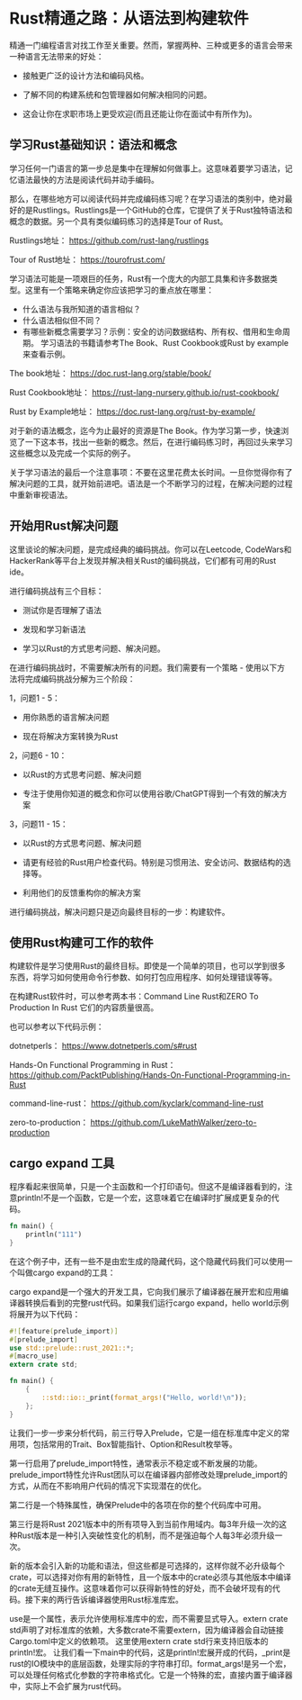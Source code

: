 # Rust精通之路：从语法到构建软件

精通一门编程语言对找工作至关重要。然而，掌握两种、三种或更多的语言会带来一种语言无法带来的好处：

- 接触更广泛的设计方法和编码风格。
     
- 了解不同的构建系统和包管理器如何解决相同的问题。
    
- 这会让你在求职市场上更受欢迎(而且还能让你在面试中有所作为)。


## 学习Rust基础知识：语法和概念

学习任何一门语言的第一步总是集中在理解如何做事上。这意味着要学习语法，记忆语法最快的方法是阅读代码并动手编码。

那么，在哪些地方可以阅读代码并完成编码练习呢？在学习语法的类别中，绝对最好的是Rustlings。Rustlings是一个GitHub的仓库，它提供了关于Rust独特语法和概念的数据。另一个具有类似编码练习的选择是Tour of Rust。

Rustlings地址：
https://github.com/rust-lang/rustlings

Tour of Rust地址：
https://tourofrust.com/


学习语法可能是一项艰巨的任务，Rust有一个庞大的内部工具集和许多数据类型。这里有一个策略来确定你应该把学习的重点放在哪里：

- 什么语法与我所知道的语言相似？
- 什么语法相似但不同？
- 有哪些新概念需要学习？示例：安全的访问数据结构、所有权、借用和生命周期。
学习语法的书籍请参考The Book、Rust Cookbook或Rust by example来查看示例。

The book地址：
https://doc.rust-lang.org/stable/book/

Rust Cookbook地址：
https://rust-lang-nursery.github.io/rust-cookbook/

Rust by Example地址：
https://doc.rust-lang.org/rust-by-example/

对于新的语法概念，迄今为止最好的资源是The Book。作为学习第一步，快速浏览了一下这本书，找出一些新的概念。然后，在进行编码练习时，再回过头来学习这些概念以及完成一个实际的例子。

关于学习语法的最后一个注意事项：不要在这里花费太长时间。一旦你觉得你有了解决问题的工具，就开始前进吧。语法是一个不断学习的过程，在解决问题的过程中重新审视语法。

## 开始用Rust解决问题

这里谈论的解决问题，是完成经典的编码挑战。你可以在Leetcode, CodeWars和HackerRank等平台上发现并解决相关Rust的编码挑战，它们都有可用的Rust ide。

进行编码挑战有三个目标：

- 测试你是否理解了语法
    
      
    
- 发现和学习新语法
    
      
    
- 学习以Rust的方式思考问题、解决问题。
    
      
    

在进行编码挑战时，不需要解决所有的问题。我们需要有一个策略 - 使用以下方法将完成编码挑战分解为三个阶段：

1，问题1 - 5：

- 用你熟悉的语言解决问题

- 现在将解决方案转换为Rust

2，问题6 - 10：

- 以Rust的方式思考问题、解决问题

- 专注于使用你知道的概念和你可以使用谷歌/ChatGPT得到一个有效的解决方案

3，问题11 - 15：

- 以Rust的方式思考问题、解决问题

- 请更有经验的Rust用户检查代码。特别是习惯用法、安全访问、数据结构的选择等。

- 利用他们的反馈重构你的解决方案

进行编码挑战，解决问题只是迈向最终目标的一步：构建软件。

## 使用Rust构建可工作的软件

构建软件是学习使用Rust的最终目标。即使是一个简单的项目，也可以学到很多东西，将学习如何使用命令行参数、如何打包应用程序、如何处理错误等等。

在构建Rust软件时，可以参考两本书：Command Line Rust和ZERO To Production In Rust 它们的内容质量很高。

也可以参考以下代码示例：

dotnetperls：
https://www.dotnetperls.com/s#rust

Hands-On Functional Programming in Rust：
https://github.com/PacktPublishing/Hands-On-Functional-Programming-in-Rust

command-line-rust：
https://github.com/kyclark/command-line-rust

zero-to-production：
https://github.com/LukeMathWalker/zero-to-production


## cargo expand 工具

程序看起来很简单，只是一个主函数和一个打印语句。但这不是编译器看到的，注意println!不是一个函数，它是一个宏，这意味着它在编译时扩展成更复杂的代码。

```rust
fn main() {
    println("111")
}
```
在这个例子中，还有一些不是由宏生成的隐藏代码，这个隐藏代码我们可以使用一个叫做cargo expand的工具：

cargo expand是一个强大的开发工具，它向我们展示了编译器在展开宏和应用编译器转换后看到的完整rust代码。如果我们运行cargo expand，hello world示例将展开为以下代码：

```rust
#![feature(prelude_import)]
#[prelude_import]
use std::prelude::rust_2021::*;
#[macro_use]
extern crate std;

fn main() {
    {
        ::std::io::_print(format_args!("Hello, world!\n"));
    };
}

```
让我们一步一步来分析代码，前三行导入Prelude，它是一组在标准库中定义的常用项，包括常用的Trait、Box智能指针、Option和Result枚举等。

第一行启用了prelude_import特性，通常表示不稳定或不断发展的功能。prelude_import特性允许Rust团队可以在编译器内部修改处理prelude_import的方式，从而在不影响用户代码的情况下实现潜在的优化。

第二行是一个特殊属性，确保Prelude中的各项在你的整个代码库中可用。

第三行是将Rust 2021版本中的所有项导入到当前作用域内。每3年升级一次的这种Rust版本是一种引入突破性变化的机制，而不是强迫每个人每3年必须升级一次。

新的版本会引入新的功能和语法，但这些都是可选择的，这样你就不必升级每个crate，可以选择对你有用的新特性，且一个版本中的crate必须与其他版本中编译的crate无缝互操作。这意味着你可以获得新特性的好处，而不会破坏现有的代码。接下来的两行告诉编译器使用Rust标准库宏。

use是一个属性，表示允许使用标准库中的宏，而不需要显式导入。extern crate std声明了对标准库的依赖，大多数crate不需要extern，因为编译器会自动链接Cargo.toml中定义的依赖项。
这里使用extern crate std行来支持旧版本的println!宏。
让我们看一下main中的代码，这是println!宏展开成的代码，_print是rust的IO模块中的底层函数，处理实际的字符串打印。format_args!是另一个宏，可以处理任何格式化参数的字符串格式化。它是一个特殊的宏，直接内置于编译器中，实际上不会扩展为rust代码。
